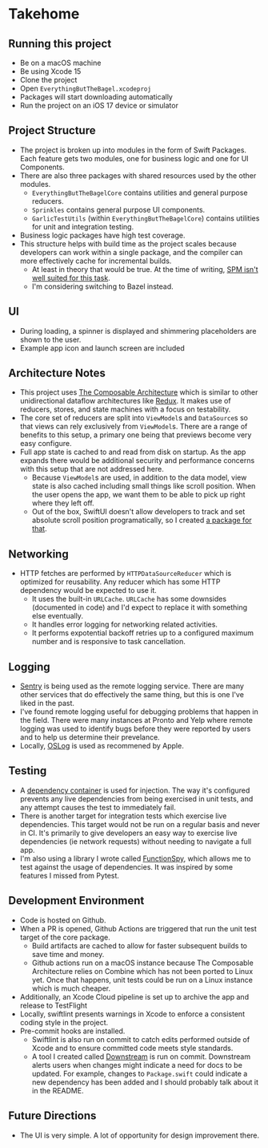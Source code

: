 # Takehome

## Running this project
- Be on a macOS machine
- Be using Xcode 15
- Clone the project
- Open `EverythingButTheBagel.xcodeproj`
- Packages will start downloading automatically
- Run the project on an iOS 17 device or simulator

## Project Structure
- The project is broken up into modules in the form of Swift Packages. Each feature gets two modules, one for business logic and one for UI Components.
- There are also three packages with shared resources used by the other modules.
  - `EverythingButTheBagelCore` contains utilities and general purpose reducers.
  - `Sprinkles` contains general purpose UI components.
  - `GarlicTestUtils` (within `EverythingButTheBagelCore`) contains utilities for unit and integration testing.
- Business logic packages have high test coverage.
- This structure helps with build time as the project scales because developers can work within a single package, and the compiler can more effectively cache for incremental builds.
  - At least in theory that would be true. At the time of writing, [SPM isn't well suited for this task](https://medium.com/bumble-tech/scaling-ios-at-bumble-76754fa874f7).
  - I'm considering switching to Bazel instead.

## UI
- During loading, a spinner is displayed and shimmering placeholders are shown to the user.
- Example app icon and launch screen are included

## Architecture Notes
- This project uses [The Composable Architecture](https://github.com/pointfreeco/swift-composable-architecture) which is similar to other unidirectional dataflow architectures like [Redux](https://redux.js.org/). It makes use of reducers, stores, and state machines with a focus on testability.
- The core set of reducers are split into `ViewModel`s and `DataSource`s so that views can rely exclusively from `ViewModel`s. There are a range of benefits to this setup, a primary one being that previews become very easy configure.
- Full app state is cached to and read from disk on startup. As the app expands there would be additional security and performance concerns with this setup that are not addressed here.
  - Because `ViewModel`s are used, in addition to the data model, view state is also cached including small things like scroll position. When the user opens the app, we want them to be able to pick up right where they left off.
  - Out of the box, SwiftUI doesn't allow developers to track and set absolute scroll position programatically, so I created [a package for that](https://github.com/twof/ControllableScrollView).

## Networking
- HTTP fetches are performed by `HTTPDataSourceReducer` which is optimized for reusability. Any reducer which has some HTTP dependency would be expected to use it.
  - It uses the built-in `URLCache`. `URLCache` has some downsides (documented in code) and I'd expect to replace it with something else eventually.
  - It handles error logging for networking related activities.
  - It performs expotential backoff retries up to a configured maximum number and is responsive to task cancellation.

## Logging
- [Sentry](https://sentry.io/welcome/) is being used as the remote logging service. There are many other services that do effectively the same thing, but this is one I've liked in the past.
- I've found remote logging useful for debugging problems that happen in the field. There were many instances at Pronto and Yelp where remote logging was used to identify bugs before they were reported by users and to help us determine their prevelance.
- Locally, [OSLog](https://www.avanderlee.com/debugging/oslog-unified-logging/) is used as recommened by Apple.

## Testing
- A [dependency container](https://github.com/pointfreeco/swift-dependencies) is used for injection. The way it's configured prevents any live dependencies from being exercised in unit tests, and any attempt causes the test to immediately fail.
- There is another target for integration tests which exercise live dependencies. This target would not be run on a regular basis and never in CI. It's primarily to give developers an easy way to exercise live dependencies (ie network requests) without needing to navigate a full app.
- I'm also using a library I wrote called [FunctionSpy](https://github.com/twof/FunctionSpy?tab=readme-ov-file), which allows me to test against the usage of dependencies. It was inspired by some features I missed from Pytest.

## Development Environment
- Code is hosted on Github.
- When a PR is opened, Github Actions are triggered that run the unit test target of the core package.
  - Build artifacts are cached to allow for faster subsequent builds to save time and money.
  - Github actions run on a macOS instance because The Composable Architecture relies on Combine which has not been ported to Linux yet. Once that happens, unit tests could be run on a Linux instance which is much cheaper.
- Additionally, an Xcode Cloud pipeline is set up to archive the app and release to TestFlight
- Locally, swiftlint presents warnings in Xcode to enforce a consistent coding style in the project.
- Pre-commit hooks are installed.
  - Swiftlint is also run on commit to catch edits performed outside of Xcode and to ensure committed code meets style standards.
  - A tool I created called [Downstream](https://github.com/twof/Downstream) is run on commit. Downstream alerts users when changes might indicate a need for docs to be updated. For example, changes to `Package.swift` could indicate a new dependency has been added and I should probably talk about it in the README.

## Future Directions
- The UI is very simple. A lot of opportunity for design improvement there.
